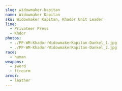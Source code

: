 ```yaml
---
slug: widowmaker-kapitan
name: Widowmaker Kapitan
sku: Widowmaker Kapitan, Khador Unit Leader
line:
  - Privateer Press
  - Khdor
photos:
  - ./PP-WM-Khador-WidowmakerKapitan-Dankel_1.jpg
  - ./PP-WM-Khador-WidowmakerKapitan-Dankel_2.jpg
race:
  - human
weapons:
  - sword
  - firearm
armor:
  - leather
---
```

